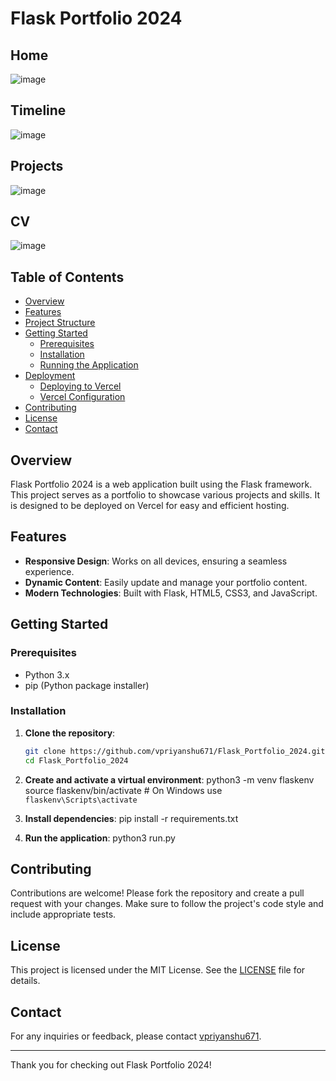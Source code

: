 # Flask Portfolio 2024

## Home
![image](https://github.com/vpriyanshu671/Flask_Portfolio_2024/assets/112311383/18e9b011-1a96-4945-9b10-5b74720da10d)

## Timeline
![image](https://github.com/vpriyanshu671/Flask_Portfolio_2024/assets/112311383/2e6d1281-65b9-441e-b065-cc2d96f67c75)

## Projects
![image](https://github.com/user-attachments/assets/c4194516-22c8-4323-8b21-1f3ec5e64c62)


## CV
![image](https://github.com/vpriyanshu671/Flask_Portfolio_2024/assets/112311383/df063440-b240-49ee-be34-874a0fa28eda)

## Table of Contents

- [Overview](#overview)
- [Features](#features)
- [Project Structure](#project-structure)
- [Getting Started](#getting-started)
  - [Prerequisites](#prerequisites)
  - [Installation](#installation)
  - [Running the Application](#running-the-application)
- [Deployment](#deployment)
  - [Deploying to Vercel](#deploying-to-vercel)
  - [Vercel Configuration](#vercel-configuration)
- [Contributing](#contributing)
- [License](#license)
- [Contact](#contact)

## Overview

Flask Portfolio 2024 is a web application built using the Flask framework. This project serves as a portfolio to showcase various projects and skills. It is designed to be deployed on Vercel for easy and efficient hosting.

## Features

- **Responsive Design**: Works on all devices, ensuring a seamless experience.
- **Dynamic Content**: Easily update and manage your portfolio content.
- **Modern Technologies**: Built with Flask, HTML5, CSS3, and JavaScript.


## Getting Started

### Prerequisites

- Python 3.x
- pip (Python package installer)

### Installation

1. **Clone the repository**:
   ```sh
   git clone https://github.com/vpriyanshu671/Flask_Portfolio_2024.git
   cd Flask_Portfolio_2024
   ```

2. **Create and activate a virtual environment**:
python3 -m venv flaskenv
source flaskenv/bin/activate  # On Windows use `flaskenv\Scripts\activate`

3. **Install dependencies**:
pip install -r requirements.txt

4. **Run the application**:
python3 run.py

## Contributing

Contributions are welcome! Please fork the repository and create a pull request with your changes. Make sure to follow the project's code style and include appropriate tests.

## License

This project is licensed under the MIT License. See the [LICENSE](LICENSE) file for details.

## Contact

For any inquiries or feedback, please contact [vpriyanshu671](https://github.com/vpriyanshu671).

---

Thank you for checking out Flask Portfolio 2024!



